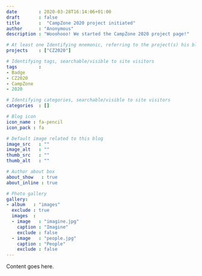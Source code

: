 ```yaml
---
date        : 2020-03-28T16:14:06+01:00
draft       : false
title       :  "CampZone 2020 project initiated"
author      : "Anonymous"
description : "Wooohooo! We started the CampZone 2020 project page!"

# At least one Identifying mnemonic, referring to the project(s) his blog is related to
projects    : ["CZ2020"]

# Identifying tags, searchable/visible to site visitors
tags        :
- Badge
- CZ2020
- CampZone
- 2020

# Identifying categories, searchable/visible to site visitors
categories  : []

# Blog icon
icon_name : fa-pencil
icon_pack : fa

# Default image related to this blog
image_src   : ""
image_alt   : ""
thumb_src   : ""
thumb_alt   : ""

# Author about box
about_show   : true
about_inline : true

# Photo gallery
gallery:
- album   : "images"
  exclude : true
  images  :
  - image   : "imagine.jpg"
    caption : "Imagine"
    exclude : false
  - image   : "people.jpg"
    caption : "People"
    exclude : false
---
```


Content goes here.
